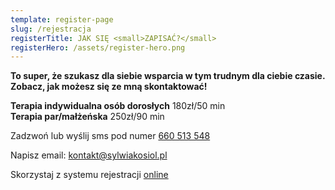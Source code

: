 ```yaml
---
template: register-page
slug: /rejestracja
registerTitle: JAK SIĘ <small>ZAPISAĆ?</small>
registerHero: /assets/register-hero.png
---
```


**To super, że szukasz dla siebie wsparcia w tym trudnym dla ciebie czasie. Zobacz, jak możesz się ze mną skontaktować!**

**Terapia indywidualna osób dorosłych** 180zł/50 min<br>
**Terapia par/małżeńska** 250zł/90 min



Zadzwoń lub wyślij sms pod numer [660 513 548](tel:660513548)

Napisz email: [kontakt@sylwiakosiol.pl](mailto:kontakt@sylwiakosiol.pl)

Skorzystaj z systemu rejestracji [online](https://www.znanylekarz.pl/sylwia-kosiol/psycholog-psychoterapeuta/wroclaw)
